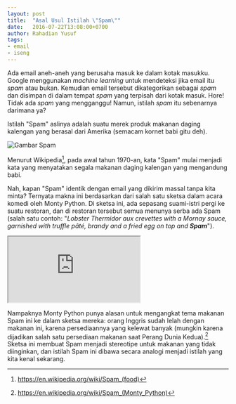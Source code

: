 ```yaml
---
layout: post
title:  "Asal Usul Istilah \"Spam\""
date:   2016-07-22T13:08:00+0700
author: Rahadian Yusuf
tags:
- email
- iseng
---
```


Ada email aneh-aneh yang berusaha masuk ke dalam kotak masukku. Google menggunakan
*machine learning* untuk mendeteksi jika email itu *spam* atau bukan. Kemudian
email tersebut dikategorikan sebagai *spam* dan disimpan di dalam tempat *spam* yang
terpisah dari kotak masuk. Hore! Tidak ada *spam* yang mengganggu! Namun, istilah *spam*
itu sebenarnya darimana ya?

<!-- more -->

Istilah "Spam" aslinya adalah suatu merek produk makanan daging kalengan yang berasal
dari Amerika (semacam kornet babi gitu deh).

![Gambar Spam](https://upload.wikimedia.org/wikipedia/commons/thumb/0/09/Spam_can.png/506px-Spam_can.png)

Menurut Wikipedia[^1], pada awal tahun 1970-an, kata "Spam" mulai menjadi kata yang
menyatakan segala makanan daging kalengan yang mengandung babi.

Nah, kapan "Spam" identik dengan email yang dikirim massal tanpa kita minta?
Ternyata makna ini berdasarkan dari salah satu sketsa dalam acara komedi oleh Monty Python.
Di sketsa ini, ada sepasang suami-istri pergi ke suatu restoran, dan di restoran tersebut
semua menunya serba ada Spam (salah satu contoh: "*Lobster Thermidor aux crevettes with
a Mornay sauce, garnished with truffle pâté, brandy and a fried egg on top and __Spam__*").

<div class="embed-responsive embed-responsive-4by3">
<iframe class="embed-responsive-item" src="https://www.youtube.com/embed/cFrtpT1mKy8" allowfullscreen></iframe>
</div>

Nampaknya Monty Python punya alasan untuk mengangkat tema makanan Spam ini ke dalam
sketsa mereka:
orang Inggris sudah lelah dengan makanan ini, karena persediaannya yang kelewat banyak
(mungkin karena dijadikan salah satu persediaan makanan saat Perang Dunia Kedua).[^2]
Sketsa ini membuat Spam menjadi stereotipe untuk makanan yang tidak diinginkan, dan
istilah Spam ini dibawa secara analogi menjadi istilah yang kita kenal sekarang.

[^1]: https://en.wikipedia.org/wiki/Spam_(food)
[^2]: https://en.wikipedia.org/wiki/Spam_(Monty_Python)
